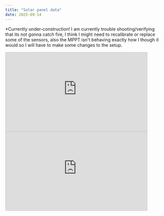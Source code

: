 ```yaml
---
title: "Solar panel data"
date: 2025-09-14
---
```


*Currently under-construction! I am currently trouble shooting/verifying that its not gonna catch fire, I think I might need to recalibrate or replace some of the sensors, also the MPPT isn't behaving exactly how I though it would so I will have to make some changes to the setup.


<iframe width="450" height="250" style="border: 1px solid #cccccc;"
src="https://thingspeak.mathworks.com/channels/2937156/charts/2?bgcolor=%23ffffff&color=%23d62020&dynamic=true&results=100&title=Power&type=column">
</iframe>

<iframe width="450" height="250" style="border: 1px solid #cccccc;"
src="https://thingspeak.mathworks.com/channels/2937156/charts/1?bgcolor=%23ffffff&color=%23d62020&dynamic=true&results=100&title=Batery+Voltage&type=column">
</iframe>
